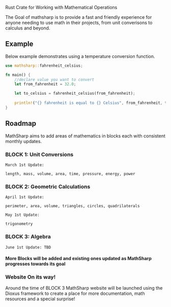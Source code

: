 Rust Crate for Working with Mathematical Operations 

The Goal of mathsharp is to provide a fast and friendly experience for
anyone needing to use math in their projects, from unit converisons to 
calculus and beyond. 

## Example

Below example demonstrates using a temperature conversion function.

```rust
use mathsharp::fahrenheit_celsius;

fn main() {
    //declare value you want to convert
    let from_fahrenheit = 32.0;

    let to_celsius = fahrenheit_celsius(from_fahrenheit);
    
    println!("{} fahrenheit is equal to {} Celsius", from_fahrenheit, to_celsius);   
}
```

## Roadmap
 

MathSharp aims to add areas of mathematics in blocks each with consistent monthly updates.

### BLOCK 1:  Unit Conversions

    March 1st Update:
    
    length, mass, volume, area, time, pressure, energy, power


### BLOCK 2: Geometric Calculations

    April 1st Update: 
    
    perimeter, area, volume, triangles, circles, quadrilaterals
                
    May 1st Update:
    
    trigonometry


### BLOCK 3: Algebra 

    June 1st Update: TBD
                        



#### More Blocks will be added and existing ones updated as MathSharp progresses towards its goal

### Website On its way! 
Around the time of BLOCK 3 MathSharp website will be launched using the Dioxus framework to create a place for more documentation, math resources and a special surprise!



